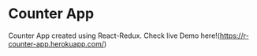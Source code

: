 # Counter App
Counter App created using React-Redux. Check live Demo here!(https://r-counter-app.herokuapp.com/)
